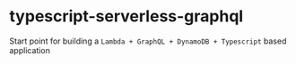 # typescript-serverless-graphql
Start point for building a `Lambda + GraphQL + DynamoDB + Typescript` based application
